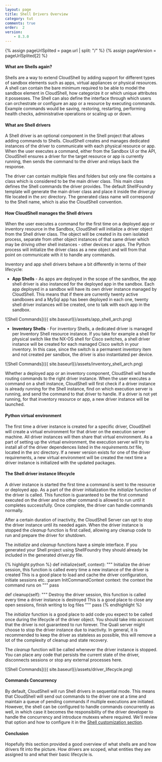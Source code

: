 ```yaml
---
layout: page
title: Shell Drivers Overview
category: tut
comments: true
order:  2
version:
    - 8.3.0
---
```


{% assign pageUrlSplited = page.url | split: "/" %}
{% assign pageVersion = pageUrlSplited[2] %}

#### What are Shells again?

Shells are a way to extend CloudShell by adding support for different types of sandbox elements such as apps,
virtual appliances or physical resources. A shell can contain the bare minimum required to be able to model
the sandbox element in CloudShell, how categorize it or which unique attributes it possesses.
The Shell can also define the interface through which users can orchestrate or configure an app or a resource
by executing commands. Example commands would be saving, restoring, restarting, performing health checks,
administrative operations or scaling up or down.

#### What are Shell drivers

A Shell driver is an optional component in the Shell project that allows adding commands to Shells.
CloudShell creates and manages dedicated instances of the driver to communicate with each physical
resource or app. When the user executes a command, either from the Sandbox UI or the API, CloudShell
ensures a driver for the target resource or app is currently running, then sends the command to the driver and
relays back the response.

The driver can contain multiple files and folders but only one file contains a class which is considered to
be the main driver class. This main class defines the Shell commands the driver provides.
The default ShellFoundry template will generate the main driver class and place it inside the _driver.py_
file located in the _src_ directory. The generated class name will correspond to the Shell name, which is
also the CloudShell convention.

#### How CloudShell manages the Shell drivers

When the user executes a command for the first time on a deployed app or inventory resource in the Sandbox, CloudShell will
initialize a driver object from the Shell driver class. The object will be created in its own isolated
process, separate from other object instances of that same driver which may be driving other shell
instances - other devices or apps. The Python process will initialize the driver class as a new
object and will from that point on communicate with it to handle any commands.

Inventory and app shell drivers behave a bit differently in terms of their lifecycle:

* **App Shells** - As apps are deployed in the scope of the sandbox, the app shell driver is also instanced for
    the deployed app in the sandbox. Each app deployed in a sandbox will have its own driver instance managed by
    CloudShell. This means that if there are currently twenty active sandboxes and a MySql app has been deployed
    in each one, twenty shell driver instances will be created, one to talk with each app in the sandbox.

![Shell Commands]({{ site.baseurl}}/assets/app_shell_arch.png)

* **Inventory Shells** - For inventory Shells, a dedicated driver is managed per Inventory Shell resource instance. If you take for example a shell for physical switch like the NX-OS shell for Cisco switches, a shell driver instance will be created for each managed Cisco switch in your inventory. In this case, since the switch is a permanent inventory item and not created per sandbox, the driver is also instantiated per device.

![Shell Commands]({{ site.baseurl}}/assets/inventory_shell_arch.png)

Whether a deployed app or an inventory component, CloudShell will handle routing commands to the right driver instance. When the user executes a command on a shell instance, CloudShell will first check if a driver instance is already running for the Shell instance, find on which execution server is running, and send the command to that driver to handle. If a driver is not yet running,
for that inventory resource or app, a new driver instance will be launched.

#### Python virtual environment

The first time a driver instance is created for a specific driver, CloudShell will create a virtual environment for that driver on the execution server machine. All driver instances will then share that virtual environment. As a part of setting up the virtual environment, the execution server will try to install all of the driver dependences listed in the _requirements.txt_ file, located in the _src_ directory.
If a newer version exists for one of the driver requirements, a new virtual environment will be created the next time a driver instance is initialized with the updated packages.

#### The Shell driver instance lifecycle

A driver instance is started the first time a command is sent to the resource or deployed app.
As a part of the driver initialization the _initialize_ function of the driver is called. This function
is guaranteed to be the first command executed on the driver and no other command is allowed to run until
it completes successfully. Once complete, the driver can handle commands normally.

After a certain duration of inactivity, the CloudShell Server can opt to stop the driver instance until
its needed again. When the driver instance is stopped  the _cleanup_ function is first called,
allowing any cleanup code to run and prepare the driver for shutdown.

The _initialize_ and _cleanup_ functions have a simple interface. If you generated your Shell
project using ShellFoundry they should already be included in the generated _driver.py_ file.

{% highlight python %}
def initialize(self, context):
    """
    Initialize the driver session, this function is called every time a new instance of the driver is created
    This is a good place to load and cache the driver configuration, initiate sessions etc.
    :param InitCommandContext context: the context the command runs on
    """
    pass

def cleanup(self):
    """
    Destroy the driver session, this function is called every time a driver instance is destroyed
    This is a good place to close any open sessions, finish writing to log files
    """
    pass
{% endhighlight %}

The _initialize_ function is a good place to add code you expect to be called once during the
lifecycle of the driver object. You should take into account that the driver is not guaranteed to run
forever. The Quali server might choose to stop the driver instance due to inactivity. In general,
it is recommended to keep the driver as stateless as possible, this will remove a lot of the complexity
of cleanup and state recovery.

The _cleanup_ function will be called whenever the driver instance is stopped. You can place any code that persists the current state of the driver, disconnects sessions or stop any external processes here.

![Shell Commands]({{ site.baseurl}}/assets/driver_lifecycle.png)

#### Commands Concurrency

By default, CloudShell will run Shell drivers in sequential mode. This means that CloudShell will send out commands to the driver one at a time and maintain a queue of pending commands if multiple executions are initiated. However, the shell can be configured to handle commands concurrently as well, in which case it becomes the responsibility of the driver developer to handle the concurrency and introduce mutexes where required.
We'll review that option and how to configure it in the [Shell customization section]({{site.baseurl}}/shells/{{pageVersion}}/customizing-driver-commands.html).

#### Conclusion

Hopefully this section provided a good overview of what shells are and how drivers fit into the picture. How drivers are scoped, what entities they are assigned to and what their basic lifecycle is.
